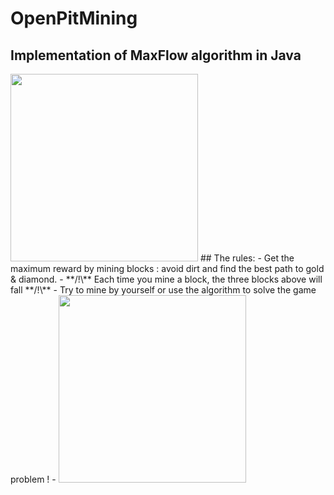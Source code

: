# OpenPitMining
## Implementation of MaxFlow algorithm in Java
<img src="https://user-images.githubusercontent.com/38979776/116229011-4d400780-a756-11eb-8bfc-e787d6e3c595.png" width="300" height="300">
## The rules:
  - Get the maximum reward by mining blocks : avoid dirt and find the best path to gold & diamond.
  - **/!\** Each time you mine a block, the three blocks above will fall **/!\**
  - Try to mine by yourself or use the algorithm to solve the game problem !
  - 
<img src="https://user-images.githubusercontent.com/38979776/116229013-4dd89e00-a756-11eb-93ca-6cb594b57b2b.png" width="300" height="300">




